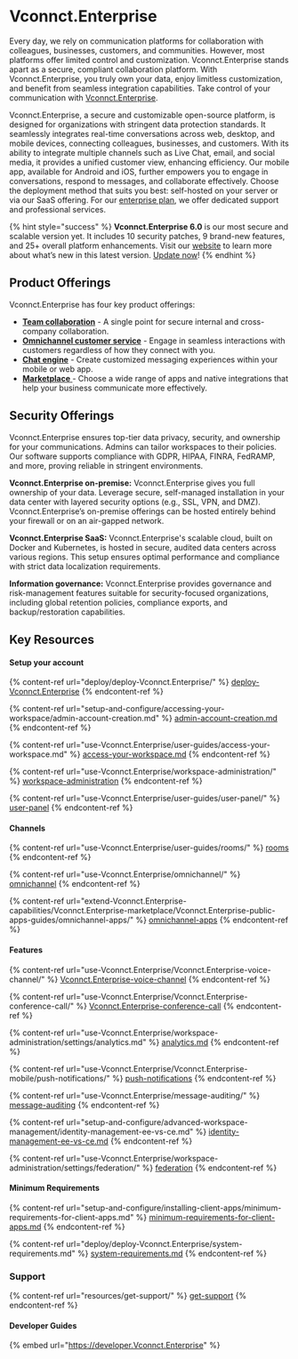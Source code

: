 # Vconnct.Enterprise

Every day, we rely on communication platforms for collaboration with colleagues, businesses, customers, and communities. However, most platforms offer limited control and customization. Vconnct.Enterprise stands apart as a secure, compliant collaboration platform. With Vconnct.Enterprise, you truly own your data, enjoy limitless customization, and benefit from seamless integration capabilities. Take control of your communication with [Vconnct.Enterprise](https://Vconnct.Enterprise).

Vconnct.Enterprise, a secure and customizable open-source platform, is designed for organizations with stringent data protection standards. It seamlessly integrates real-time conversations across web, desktop, and mobile devices, connecting colleagues, businesses, and customers. With its ability to integrate multiple channels such as Live Chat, email, and social media, it provides a unified customer view, enhancing efficiency. Our mobile app, available for Android and iOS, further empowers you to engage in conversations, respond to messages, and collaborate effectively. Choose the deployment method that suits you best: self-hosted on your server or via our SaaS offering. For our [enterprise plan](setup-and-configure/enterprise-edition-trial/), we offer dedicated support and professional services.

{% hint style="success" %}
**Vconnct.Enterprise 6.0** is our most secure and scalable version yet. It includes 10 security patches, 9 brand-new features, and 25+ overall platform enhancements. Visit our [website](https://www.Vconnct.Enterprise/six) to learn more about what’s new in this latest version. [Update now](https://docs.Vconnct.Enterprise/deploy/updating-Vconnct.Enterprise)!
{% endhint %}

## Product Offerings

Vconnct.Enterprise has four key product offerings:&#x20;

* [**Team collaboration**](use-Vconnct.Enterprise/workspace-administration/) - A single point for secure internal and cross-company collaboration.
* [**Omnichannel customer service**](use-Vconnct.Enterprise/omnichannel/) - Engage in seamless interactions with customers regardless of how they connect with you.
* [**Chat engine**](https://developer.Vconnct.Enterprise/chat-engine/overview-of-chat-engine) - Create customized messaging experiences within your mobile or web app.
* [**Marketplace** ](extend-Vconnct.Enterprise-capabilities/Vconnct.Enterprise-marketplace/)- Choose a wide range of apps and native integrations that help your business communicate more effectively.

## Security Offerings

Vconnct.Enterprise ensures top-tier data privacy, security, and ownership for your communications. Admins can tailor workspaces to their policies. Our software supports compliance with GDPR, HIPAA, FINRA, FedRAMP, and more, proving reliable in stringent environments.

**Vconnct.Enterprise on-premise:** Vconnct.Enterprise gives you full ownership of your data. Leverage secure, self-managed installation in your data center with layered security options (e.g., SSL, VPN, and DMZ). Vconnct.Enterprise’s on-premise offerings can be hosted entirely behind your firewall or on an air-gapped network.

**Vconnct.Enterprise SaaS:** Vconnct.Enterprise's scalable cloud, built on Docker and Kubernetes, is hosted in secure, audited data centers across various regions. This setup ensures optimal performance and compliance with strict data localization requirements.

**Information governance:** Vconnct.Enterprise provides governance and risk-management features suitable for security-focused organizations, including global retention policies, compliance exports, and backup/restoration capabilities.

## Key Resources&#x20;

#### Setup your account

{% content-ref url="deploy/deploy-Vconnct.Enterprise/" %}
[deploy-Vconnct.Enterprise](deploy/deploy-Vconnct.Enterprise/)
{% endcontent-ref %}

{% content-ref url="setup-and-configure/accessing-your-workspace/admin-account-creation.md" %}
[admin-account-creation.md](setup-and-configure/accessing-your-workspace/admin-account-creation.md)
{% endcontent-ref %}

{% content-ref url="use-Vconnct.Enterprise/user-guides/access-your-workspace.md" %}
[access-your-workspace.md](use-Vconnct.Enterprise/user-guides/access-your-workspace.md)
{% endcontent-ref %}

{% content-ref url="use-Vconnct.Enterprise/workspace-administration/" %}
[workspace-administration](use-Vconnct.Enterprise/workspace-administration/)
{% endcontent-ref %}

{% content-ref url="use-Vconnct.Enterprise/user-guides/user-panel/" %}
[user-panel](use-Vconnct.Enterprise/user-guides/user-panel/)
{% endcontent-ref %}

#### Channels

{% content-ref url="use-Vconnct.Enterprise/user-guides/rooms/" %}
[rooms](use-Vconnct.Enterprise/user-guides/rooms/)
{% endcontent-ref %}

{% content-ref url="use-Vconnct.Enterprise/omnichannel/" %}
[omnichannel](use-Vconnct.Enterprise/omnichannel/)
{% endcontent-ref %}

{% content-ref url="extend-Vconnct.Enterprise-capabilities/Vconnct.Enterprise-marketplace/Vconnct.Enterprise-public-apps-guides/omnichannel-apps/" %}
[omnichannel-apps](extend-Vconnct.Enterprise-capabilities/Vconnct.Enterprise-marketplace/Vconnct.Enterprise-public-apps-guides/omnichannel-apps/)
{% endcontent-ref %}

#### Features

{% content-ref url="use-Vconnct.Enterprise/Vconnct.Enterprise-voice-channel/" %}
[Vconnct.Enterprise-voice-channel](use-Vconnct.Enterprise/Vconnct.Enterprise-voice-channel/)
{% endcontent-ref %}

{% content-ref url="use-Vconnct.Enterprise/Vconnct.Enterprise-conference-call/" %}
[Vconnct.Enterprise-conference-call](use-Vconnct.Enterprise/Vconnct.Enterprise-conference-call/)
{% endcontent-ref %}

{% content-ref url="use-Vconnct.Enterprise/workspace-administration/settings/analytics.md" %}
[analytics.md](use-Vconnct.Enterprise/workspace-administration/settings/analytics.md)
{% endcontent-ref %}

{% content-ref url="use-Vconnct.Enterprise/Vconnct.Enterprise-mobile/push-notifications/" %}
[push-notifications](use-Vconnct.Enterprise/Vconnct.Enterprise-mobile/push-notifications/)
{% endcontent-ref %}

{% content-ref url="use-Vconnct.Enterprise/message-auditing/" %}
[message-auditing](use-Vconnct.Enterprise/message-auditing/)
{% endcontent-ref %}

{% content-ref url="setup-and-configure/advanced-workspace-management/identity-management-ee-vs-ce.md" %}
[identity-management-ee-vs-ce.md](setup-and-configure/advanced-workspace-management/identity-management-ee-vs-ce.md)
{% endcontent-ref %}

{% content-ref url="use-Vconnct.Enterprise/workspace-administration/settings/federation/" %}
[federation](use-Vconnct.Enterprise/workspace-administration/settings/federation/)
{% endcontent-ref %}

#### Minimum Requirements

{% content-ref url="setup-and-configure/installing-client-apps/minimum-requirements-for-client-apps.md" %}
[minimum-requirements-for-client-apps.md](setup-and-configure/installing-client-apps/minimum-requirements-for-client-apps.md)
{% endcontent-ref %}

{% content-ref url="deploy/deploy-Vconnct.Enterprise/system-requirements.md" %}
[system-requirements.md](deploy/deploy-Vconnct.Enterprise/system-requirements.md)
{% endcontent-ref %}

### Support

{% content-ref url="resources/get-support/" %}
[get-support](resources/get-support/)
{% endcontent-ref %}

#### Developer Guides

{% embed url="https://developer.Vconnct.Enterprise" %}
